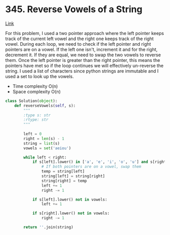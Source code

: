 # 345. Reverse Vowels of a String
[Link](https://leetcode.com/problems/reverse-vowels-of-a-string/?envType=study-plan-v2&envId=leetcode-75)


For this problem, I used a two pointer approach where the left pointer keeps track of the current left vowel and the right one keeps track of the right vowel. During each loop, we need to check if the left pointer and right pointers are on a vowel. If the left one isn't, increment it and for the right, decrement it. If they are equal, we need to swap the two vowels to reverse them. Once the left pointer is greater than the right pointer, this means the pointers have met so if the loop continues we will effectively un-reverse the string. I used a list of characters since python strings are immutable and I used a set to look up the vowels.

- Time complexity O(n) 
- Space complexity O(n)

```python
class Solution(object):
    def reverseVowels(self, s):
        """
        :type s: str
        :rtype: str
        """
        
        left = 0
        right = len(s) - 1
        string = list(s)
        vowels = set('aeiou')

        while left < right:
            if s[left].lower() in ['a', 'e', 'i', 'o', 'u'] and s[right].lower() in ['a', 'e', 'i', 'o', 'u']:
                # If both pointers are on a vowel, swap them
                temp = string[left]
                string[left] = string[right]
                string[right] = temp
                left += 1
                right -= 1

            if s[left].lower() not in vowels:
                left += 1

            if s[right].lower() not in vowels:
                right -= 1

        return ''.join(string)                 
```